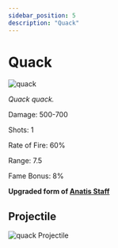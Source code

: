 ```yaml
---
sidebar_position: 5
description: "Quack"
---
```


# Quack

![quack](https://vwiki.valorserver.com/api/item/picture/quack)

<i>Quack quack.</i>

Damage: 500-700

Shots: 1

Rate of Fire: 60%

Range: 7.5

Fame Bonus: 8% 

**Upgraded form of [Anatis Staff](https://www.realmeye.com/wiki/anatis-staff)**

## Projectile

![quack Projectile](https://cdn.discordapp.com/attachments/953134990428868629/953292005226713209/quack.gif)
